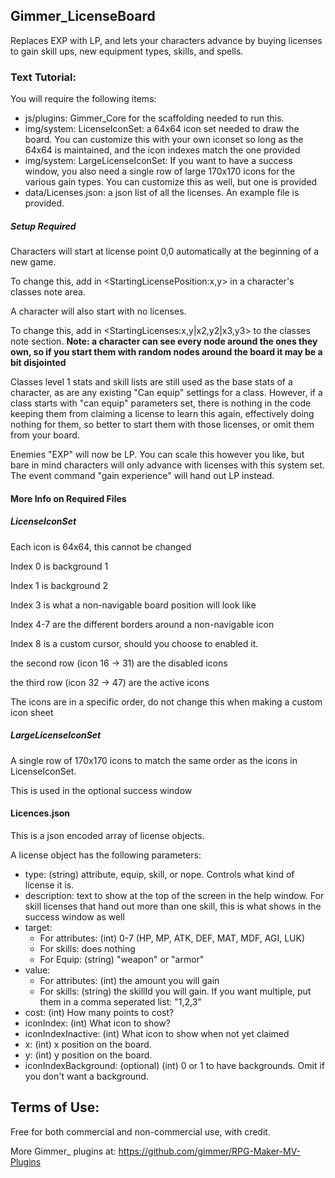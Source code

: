 ## Gimmer_LicenseBoard

Replaces EXP with LP, and lets your characters advance by buying licenses to gain skill ups, new equipment types, skills, and spells.

### Text Tutorial:

You will require the following items:
* js/plugins: Gimmer_Core for the scaffolding needed to run this.
* img/system: LicenseIconSet: a 64x64 icon set needed to draw the board. You can customize this with your own iconset so long as the 64x64 is maintained, and the icon indexes match the one provided
* img/system: LargeLicenseIconSet: If you want to have a success window, you also need a single row of large 170x170 icons for the various gain types. You can customize this as well, but one is provided 
* data/Licenses.json: a json list of all the licenses. An example file is provided.

##### Setup Required
Characters will start at license point 0,0 automatically at the beginning of a new game.

To change this, add in \<StartingLicensePosition:x,y> in a character's classes note area.

A character will also start with no licenses.

To change this, add in \<StartingLicenses:x,y|x2,y2|x3,y3> to the classes note section. 
**Note: a character can see every node around the ones they own, so if you start them with random nodes around the board it may be a bit disjointed** 

Classes level 1 stats and skill lists are still used as the base stats of a character, as are any existing "Can equip" settings for a class.
However, if a class starts with "can equip" parameters set, there is nothing in the code keeping them from claiming a license to learn this again, effectively doing nothing for them, so better to start them with those licenses, or omit them from your board.

Enemies "EXP" will now be LP. You can scale this however you like, but bare in mind characters will only advance with licenses with this system set.
The event command "gain experience" will hand out LP instead.

#### More Info on Required Files
##### LicenseIconSet
Each icon is 64x64, this cannot be changed

Index 0 is background 1

Index 1 is background 2

Index 3 is what a non-navigable board position will look like

Index 4-7 are the different borders around a non-navigable icon

Index 8 is a custom cursor, should you choose to enabled it.

the second row (icon 16 -> 31) are the disabled icons

the third row (icon 32 -> 47) are the active icons

The icons are in a specific order, do not change this when making a custom icon sheet

##### LargeLicenseIconSet
A single row of 170x170 icons to match the same order as the icons in LicenseIconSet.

This is used in the optional success window

#### Licences.json
This is a json encoded array of license objects.

A license object has the following parameters:
* type: (string) attribute, equip, skill, or nope. Controls what kind of license it is. 
* description: text to show at the top of the screen in the help window. For skill licenses that hand out more than one skill, this is what shows in the success window as well
* target: 
    * For attributes: (int) 0-7 (HP, MP, ATK, DEF, MAT, MDF, AGI, LUK)
    * For skills: does nothing
    * For Equip: (string) "weapon" or "armor" 
* value: 
    * For attributes: (int) the amount you will gain
    * For skills: (string) the skillId you will gain. If you want multiple, put them in a comma seperated list: "1,2,3"
* cost: (int) How many points to cost?
* iconIndex: (int) What icon to show?
* iconIndexInactive: (int) What icon to show when not yet claimed
* x: (int) x position on the board.
* y: (int) y position on the board.
* iconIndexBackground: (optional) (int) 0 or 1 to have backgrounds. Omit if you don't want a background.

## Terms of Use:

Free for both commercial and non-commercial use, with credit.

More Gimmer_ plugins at: https://github.com/gimmer/RPG-Maker-MV-Plugins